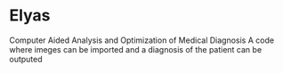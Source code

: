 # Elyas
Computer Aided Analysis and Optimization of Medical Diagnosis 
A code where imeges can be imported and a diagnosis of the patient can be outputed

